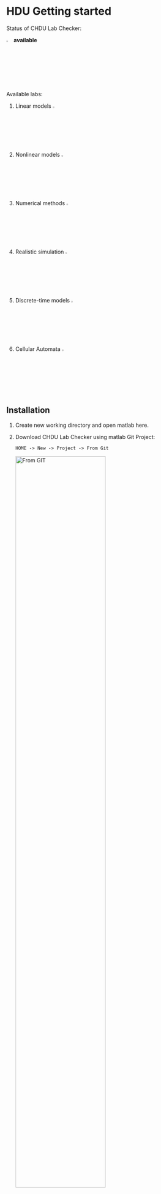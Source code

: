 # HDU Getting started

Status of CHDU Lab Checker:  
<!--     <img src="https://i.imgur.com/s50aPvE.png" alt="submit" width="3%"/> **not available** -->
<img src="https://i.imgur.com/XtUlbdX.png" alt="submit" width="3%"/> **available**

Available labs:
1. Linear models <img src="https://i.imgur.com/XtUlbdX.png" alt="submit" width="3%"/>
2. Nonlinear models <img src="https://i.imgur.com/XtUlbdX.png" alt="submit" width="3%"/>
3. Numerical methods <img src="https://i.imgur.com/XtUlbdX.png" alt="submit" width="3%"/>
4. Realistic simulation <img src="https://i.imgur.com/XtUlbdX.png" alt="submit" width="3%"/>
5. Discrete-time models <img src="https://i.imgur.com/XtUlbdX.png" alt="submit" width="3%"/>
6. Cellular Automata <img src="https://i.imgur.com/XtUlbdX.png" alt="submit" width="3%"/>

## Installation

1. Create new working directory and open matlab here.  
2. Download CHDU Lab Checker using matlab Git Project:  
    ```
    HOME -> New -> Project -> From Git
    ```
    <img src="https://i.imgur.com/1SvD4lu.png" alt="From GIT" width="70%"/>

3. Type into __Repository path__: https://github.com/ITMORobotics/hwc-matlab-client.git, and select the working directory in the field __Sansdbox__ and click __Retrieve__:  
    <img src="https://i.imgur.com/hoOAq5f.png" alt="github" width="95%"/>
4. Select project name and submit project creating:  
    <img src="https://i.imgur.com/WGze49L.png" alt="submit" width="75%"/>

5. Close this window  
    <img src="https://i.imgur.com/nSYLPgW.png" alt="submit" width="70%"/>


6. Later for openning the project you can use:  
    ```
    Open -> Recent -> Your Project
    ```
    <img src="https://i.imgur.com/5j19zWW.png" alt="submit" width="90%"/>

### Another way (if you dont have git-upload-pack)
![](https://i.imgur.com/CT1H85y.png)
If you get this error, you can download client in archive .zip:

1. Create new working directory and open matlab here.  

2. Download [Client](https://github.com/ITMORobotics/hwc-matlab-client/zipball/main/)  

3. Extract to working directory.  

4. Open the extracted directory in left window:  
    ```
    HOME -> Open -> From Folder
    ```
    ![](https://i.imgur.com/gbh8PeQ.png)

    
5. Add to path it and go to the directory:
    <img src="https://i.imgur.com/Ufr4Mjo.png" alt="addfolder" width="100%"/>


    
## Registration
1. To start doing lab work, you must register in the system. To do this, enter in the Matlab console:  
    ```python
    chdu = chdu_connect()
    ```
    If you have a problems with SSL Certificate. Please type:
    ```python
    chdu = chdu_connect('http')
    ```
2. Fill in *Full name* and click __Enter__. After that fill in other required fields:  
    <img src="https://i.imgur.com/jcltADj.png" alt="submit2" width="100%"/>

If you have reinstalled client you should use also:
```python
chdu = chdu_connect()
```
or to connect via http:
```python
chdu = chdu_connect('http')
```

In this case please repeat your name, id, email and password provided earlier.

## Usage

After registration you can connect at any time with   
```python
chdu = chdu_connect()
```
or to connect via http:
```python
chdu = chdu_connect('http')
```

For getting first task(lab) you must type:  
```python
task = chdu.get_task(1)
```

For other tasks(labs) you must type desired number:  
```python
task = chdu.get_task(laboratory_number)
```

The case will be generated on the first call. After that, you can retrieve your task at any time with  
```python
task = chdu.get_task(laboratory_number)
```

<img src="https://i.imgur.com/l8p7nNc.png" alt="task" width="79%"/>

There is your task. In task structure you can see in variable  __files__ associated filenames. In this case: *l1_1.pdf*. This file contains in folder __files__.  

In struct __parameters__ presented input variables for modeling the system described in *pdf* file:  
<img src="https://i.imgur.com/uFzZEGO.png" alt="task_parameters" width="79%"/>

In struct __answers__ presented variables that you must fill instead of __?__:  
<img src="https://i.imgur.com/6OUihVT.png" alt="task_answers" width="79%"/>

When you fill all variables in struct __answers__ instead of __?__ you can check it with:
```python
chdu.send_task(task)
```
<img src="https://i.imgur.com/MkJOnrn.png" alt="task_send" width="79%"/>

You are right if you have nonzero score opposite the corresponding variable. The total score is the sum of all scores. You can also see the number of attempts.

## Submission of laboratory work  
    
1. Upload the required answers to the CHDU Lab Checking system as above.

2. Please send to `hdulab.checker@yandex.ru` from email, that you used to register in the CHDU Lab Checker:
    - a zip-archive with all matlab files with comments, or in live script, or with some kind of brief report,
    - your password for CHDU Lab Checker.
